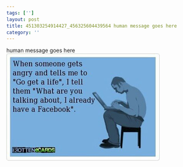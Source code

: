 ```yaml
---
tags: ['']
layout: post
title: 451303254914427_456325604439564 human message goes here
category: ''
---
```

human message goes here
![451303254914427_456325604439564](/uploads/2013-3-25-451303254914427_456325604439564-human-message-goes-here.jpg)
